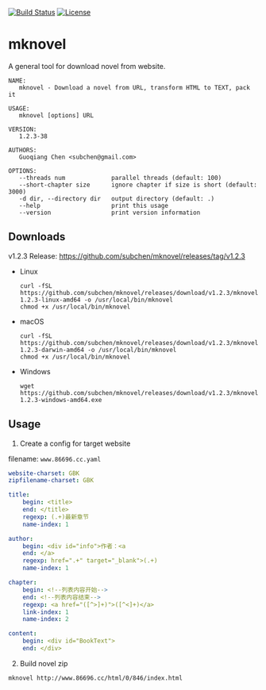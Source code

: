 [![Build Status](https://travis-ci.org/subchen/mknovel.svg?branch=master)](https://travis-ci.org/subchen/mknovel)
[![License](http://img.shields.io/badge/License-Apache_2-red.svg?style=flat)](http://www.apache.org/licenses/LICENSE-2.0)


# mknovel

A general tool for download novel from website.

```
NAME:
   mknovel - Download a novel from URL, transform HTML to TEXT, pack it

USAGE:
   mknovel [options] URL

VERSION:
   1.2.3-38

AUTHORS:
   Guoqiang Chen <subchen@gmail.com>

OPTIONS:
   --threads num             parallel threads (default: 100)
   --short-chapter size      ignore chapter if size is short (default: 3000)
   -d dir, --directory dir   output directory (default: .)
   --help                    print this usage
   --version                 print version information
```

## Downloads

v1.2.3 Release: https://github.com/subchen/mknovel/releases/tag/v1.2.3

- Linux

    ```
    curl -fSL https://github.com/subchen/mknovel/releases/download/v1.2.3/mknovel-1.2.3-linux-amd64 -o /usr/local/bin/mknovel
    chmod +x /usr/local/bin/mknovel
    ```

- macOS

    ```
    curl -fSL https://github.com/subchen/mknovel/releases/download/v1.2.3/mknovel-1.2.3-darwin-amd64 -o /usr/local/bin/mknovel
    chmod +x /usr/local/bin/mknovel
    ```

- Windows

    ```
    wget https://github.com/subchen/mknovel/releases/download/v1.2.3/mknovel-1.2.3-windows-amd64.exe
    ```

## Usage

1. Create a config for target website

filename: `www.86696.cc.yaml`

```yaml
website-charset: GBK
zipfilename-charset: GBK

title:
    begin: <title>
    end: </title>
    regexp: (.+)最新章节
    name-index: 1

author:
    begin: <div id="info">作者：<a
    end: </a>
    regexp: href=".+" target="_blank">(.+)
    name-index: 1

chapter:
    begin: <!--列表内容开始-->
    end: <!--列表内容结束-->
    regexp: <a href="([^>]+)">([^<]+)</a>
    link-index: 1
    name-index: 2

content:
    begin: <div id="BookText">
    end: </div>
```

2. Build novel zip

```bash
mknovel http://www.86696.cc/html/0/846/index.html
```

